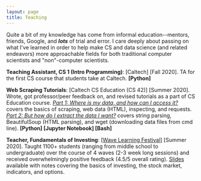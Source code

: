 ```yaml
---
layout: page
title: Teaching
---
```


Quite a bit of my knowledge has come from informal education--mentors, friends, Google, and ***lots*** of trial and error. I care deeply about passing on what I've learned in order to help make CS and data science (and related endeavors) more approachable fields for both traditional computer scientists and "non"-computer scientists.

**Teaching Assistant, CS 1 (Intro Programming)**: [Caltech] [Fall 2020]. TA for the first CS course that students take at Caltech. **[Python]**

**Web Scraping Tutorials**: [Caltech CS Education (CS 42)] [Summer 2020]. Wrote, got professor/peer feedback on, and revised tutorials as a part of CS Education course. *[Part 1: Where is my data, and how can I access it?](https://github.com/james-bowden/teaching/blob/master/scraping_1.ipynb)* covers the basics of scraping, web data (HTML), inspecting, and requests. *[Part 2: But how do I extract the data I want?](https://github.com/james-bowden/teaching/blob/master/scraping_2.ipynb)* covers string parsing, BeautifulSoup (HTML parsing), and wget (downloading data files from cmd line). **[Python] [Jupyter Notebook] [Bash]**

**Teacher, Fundamentals of Investing**: [[Wave Learning Festival]](https://www.wavelf.org/) [Summer 2020]. Taught 1100+ students (ranging from middle school to undergraduate) over the course of 4 waves (2-3 week long sessions) and received overwhelmingly positive feedback (4.5/5 overall rating). [Slides](https://docs.google.com/presentation/d/1UZwIoobAfepDdWO-9U0Vv6EkG9O1V44pT2GLACMbgpU/edit?usp=sharing) available with notes covering the basics of investing, the stock market, indicators, and options. 
